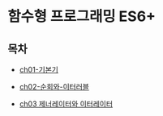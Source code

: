 # 함수형 프로그래밍 ES6+

## 목차

- [ch01-기본기](./ch01_기본기/README.md)

- [ch02-순회와-이터러블](ch02_순회와_이터러블:이터레이블_프로토콜/README.md)

- [ch03 제너레이터와 이터레이터](ch03_제너레이터와_이터레이터/README.md)
